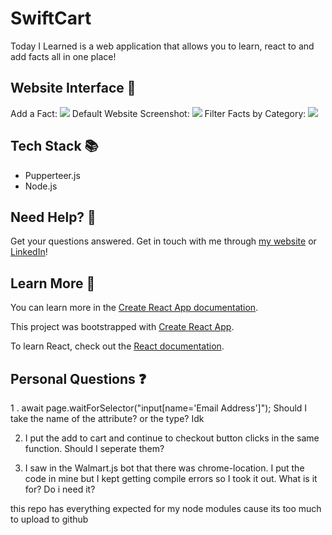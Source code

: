   <h1>SwiftCart</h1> 
</div>
Today I Learned is a web application that allows you to learn, react to and add facts all in one place!

<h2>Website Interface 	&#127747</h2>
Add a Fact:
<img src="public/Screenshot21.png" crossorigin>
Default Website Screenshot:
<img src="public/Screenshot9.png" crossorigin>
Filter Facts by Category:
<img src="public/Screenshot20.png" crossorigin>


<h2>Tech Stack &#128218</h2>

- Pupperteer.js
- Node.js

<h2>Need Help?	&#128587</h2>

Get your questions answered. Get in touch with me through [my website](https://briannaiwu.com) or [LinkedIn](https://www.linkedin.com/in/brinikki/)!

<h2>Learn More 💭</h2>

You can learn more in the [Create React App documentation](https://facebook.github.io/create-react-app/docs/getting-started).

This project was bootstrapped with [Create React App](https://github.com/facebook/create-react-app).

To learn React, check out the [React documentation](https://reactjs.org/).

<h2>Personal Questions ❓</h2>
1 . await page.waitForSelector("input[name='Email Address']");  Should I take the name of the attribute? or the type? Idk

2. I put the add to cart and continue to checkout button clicks in the same function. Should I seperate them?

3. I saw in the Walmart.js bot that there was chrome-location. I put the code in mine but I kept getting compile errors so I took it out. What is it for? Do i need it?

this repo has everything expected for my node modules cause its too much to upload to github

###
